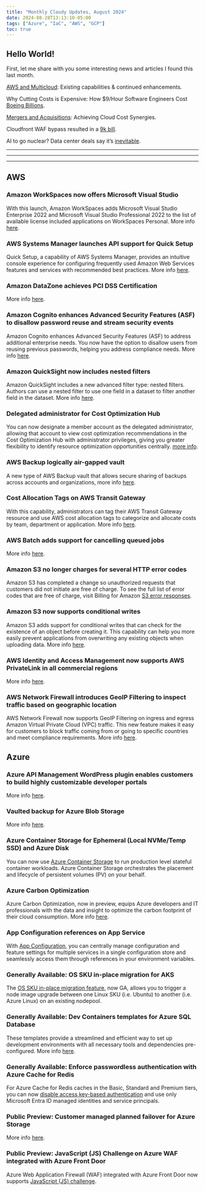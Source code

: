 ```yaml
---
title: "Monthly Cloudy Updates, August 2024"
date: 2024-08-28T13:13:10-05:00
tags: ["Azure", "IaC", "AWS", "GCP"]
toc: true
---
```


## Hello World!
First, let me share with you some interesting news and articles I found this last month.

[AWS and Multicloud](https://aws.amazon.com/blogs/aws/aws-and-multicloud-existing-capabilities-continued-enhancements/): Existing capabilities & continued enhancements.

Why Cutting Costs is Expensive: How $9/Hour Software Engineers Cost [Boeing Billions](https://medium.com/javascript-scene/why-cutting-costs-is-expensive-how-9-hour-software-engineers-cost-boeing-billions-b76dbe571957).

[Mergers and Acquisitions](https://aws.amazon.com/blogs/enterprise-strategy/mergers-and-acquisitions-achieving-cloud-cost-synergies/): Achieving Cloud Cost Synergies.

Cloudfront WAF bypass resulted in a [9k bill](https://www.reddit.com/r/aws/comments/1eit69p/cloudfront_waf_bypass_resulted_in_a_9k_bill/).

AI to go nuclear? Data center deals say it’s [inevitable](https://www.cio.com/article/3487339/ai-to-go-nuclear-data-center-deals-say-its-inevitable.html).

---
---
---

## AWS
### Amazon WorkSpaces now offers Microsoft Visual Studio
With this launch, Amazon WorkSpaces adds Microsoft Visual Studio Enterprise 2022 and Microsoft Visual Studio Professional 2022 to the list of available license included applications on WorkSpaces Personal. More info [here](https://docs.aws.amazon.com/workspaces/latest/adminguide/manage-applications.html).

### AWS Systems Manager launches API support for Quick Setup
Quick Setup, a capability of AWS Systems Manager, provides an intuitive console experience for configuring frequently used Amazon Web Services features and services with recommended best practices. More info [here](https://docs.aws.amazon.com/quick-setup/latest/APIReference/Welcome.html).

### Amazon DataZone achieves PCI DSS Certification
More info [here](https://docs.aws.amazon.com/datazone/latest/userguide/).

### Amazon Cognito enhances Advanced Security Features (ASF) to disallow password reuse and stream security events
Amazon Cognito enhances Advanced Security Features (ASF) to address additional enterprise needs. You now have the option to disallow users from reusing previous passwords, helping you address compliance needs. More info [here](https://docs.aws.amazon.com/cognito/latest/developerguide/cognito-user-pool-settings-advanced-security-password-reuse.html).

### Amazon QuickSight now includes nested filters
Amazon QuickSight includes a new advanced filter type: nested filters. Authors can use a nested filter to use one field in a dataset to filter another field in the dataset. More info [here](https://aws.amazon.com/blogs/business-intelligence/build-a-market-basket-analysis-dashboard-using-nested-filters-in-amazon-quicksight/).

### Delegated administrator for Cost Optimization Hub
You can now designate a member account as the delegated administrator, allowing that account to view cost optimization recommendations in the Cost Optimization Hub with administrator privileges, giving you greater flexibility to identify resource optimization opportunities centrally. [more info](https://aws.amazon.com/aws-cost-management/cost-optimization-hub/).

### AWS Backup logically air-gapped vault
A new type of AWS Backup vault that allows secure sharing of backups across accounts and organizations, more info [here](https://aws.amazon.com/blogs/storage/building-cyber-resiliency-with-aws-backup-logically-air-gapped-vault/).

### Cost Allocation Tags on AWS Transit Gateway
With this capability, administrators can tag their AWS Transit Gateway resource and use AWS cost allocation tags to categorize and allocate costs by team, department or application. More info [here](https://docs.aws.amazon.com/awsaccountbilling/latest/aboutv2/cost-alloc-tags.html).

### AWS Batch adds support for cancelling queued jobs
More info [here](https://docs.aws.amazon.com/batch/latest/APIReference/API_CancelJob.html).

### Amazon S3 no longer charges for several HTTP error codes
Amazon S3 has completed a change so unauthorized requests that customers did not initiate are free of charge. To see the full list of error codes that are free of charge, visit Billing for Amazon [S3 error responses](https://docs.aws.amazon.com/AmazonS3/latest/userguide/ErrorCodeBilling.html).

### Amazon S3 now supports conditional writes
Amazon S3 adds support for conditional writes that can check for the existence of an object before creating it. This capability can help you more easily prevent applications from overwriting any existing objects when uploading data. More info [here](https://docs.aws.amazon.com/AmazonS3/latest/userguide/conditional-requests.html).

### AWS Identity and Access Management now supports AWS PrivateLink in all commercial regions
More info [here](https://docs.aws.amazon.com/IAM/latest/UserGuide/reference_interface_vpc_endpoints.html).

### AWS Network Firewall introduces GeoIP Filtering to inspect traffic based on geographic location
AWS Network Firewall now supports GeoIP Filtering on ingress and egress Amazon Virtual Private Cloud (VPC) traffic. This new feature makes it easy for customers to block traffic coming from or going to specific countries and meet compliance requirements. More info [here](https://docs.aws.amazon.com/network-firewall/latest/developerguide/).


## Azure 
### Azure API Management WordPress plugin enables customers to build highly customizable developer portals
More info [here](https://azure.microsoft.com/en-us/updates/v2/Azure-API-Management-WordPress-plugin).

### Vaulted backup for Azure Blob Storage
More info [here](https://go.microsoft.com/fwlink/?linkid=2281408).

### Azure Container Storage for Ephemeral (Local NVMe/Temp SSD) and Azure Disk
You can now use [Azure Container Storage](https://go.microsoft.com/fwlink/?linkid=2233921) to run production level stateful container workloads. Azure Container Storage orchestrates the placement and lifecycle of persistent volumes (PV) on your behalf.

### Azure Carbon Optimization
Azure Carbon Optimization, now in preview, equips Azure developers and IT professionals with the data and insight to optimize the carbon footprint of their cloud consumption. More info [here](https://go.microsoft.com/fwlink/?linkid=2281179).

### App Configuration references on App Service
With [App Configuration](https://learn.microsoft.com/en-us/azure/app-service/app-service-configuration-references), you can centrally manage configuration and feature settings for multiple services in a single configuration store and seamlessly access them through references in your environment variables.

### Generally Available: OS SKU in-place migration for AKS
The [OS SKU in-place migration feature](https://go.microsoft.com/fwlink/?linkid=2281410), now GA, allows you to trigger a node image upgrade between one Linux SKU (i.e. Ubuntu) to another (i.e. Azure Linux) on an existing nodepool.

### Generally Available: Dev Containers templates for Azure SQL Database
These templates provide a streamlined and efficient way to set up development environments with all necessary tools and dependencies pre-configured. More info [here](https://devblogs.microsoft.com/azure-sql/azure-sql-dev-containers/).

### Generally Available: Enforce passwordless authentication with Azure Cache for Redis
For Azure Cache for Redis caches in the Basic, Standard and Premium tiers, you can now [disable access key-based authentication](https://go.microsoft.com/fwlink/?linkid=2282027) and use only Microsoft Entra ID managed identities and service principals.

### Public Preview: Customer managed planned failover for Azure Storage
More info [here](https://go.microsoft.com/fwlink/?linkid=2282559).

### Public Preview: JavaScript (JS) Challenge on Azure WAF integrated with Azure Front Door
Azure Web Application Firewall (WAF) integrated with Azure Front Door now supports [JavaScript (JS) challenge](https://go.microsoft.com/fwlink/?linkid=2282086). 

